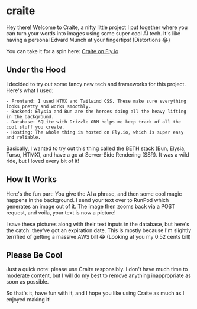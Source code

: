 # craite

Hey there! Welcome to Craite, a nifty little project I put together where you can turn your words into images using some super cool AI tech. It's like having a personal Edvard Munch at your fingertips! (Distortions 😂)

You can take it for a spin here: [Craite on Fly.io](https://craite.fly.dev/)

## Under the Hood

I decided to try out some fancy new tech and frameworks for this project. Here's what I used:

    - Frontend: I used HTMX and Tailwind CSS. These make sure everything looks pretty and works smoothly.
    - Backend: Elysia and Bun are the heroes doing all the heavy lifting in the background.
    - Database: SQLite with Drizzle ORM helps me keep track of all the cool stuff you create.
    - Hosting: The whole thing is hosted on Fly.io, which is super easy and reliable.

Basically, I wanted to try out this thing called the BETH stack (Bun, Elysia, Turso, HTMX), and have a go at Server-Side Rendering (SSR). It was a wild ride, but I loved every bit of it!

## How It Works

Here's the fun part: You give the AI a phrase, and then some cool magic happens in the background. I send your text over to RunPod which generates an image out of it. The image then zooms back via a POST request, and voila, your text is now a picture!

I save these pictures along with their text inputs in the database, but here's the catch: they've got an expiration date. This is mostly because I'm slightly terrified of getting a massive AWS bill 😂 (Looking at you my 0.52 cents bill)

## Please Be Cool

Just a quick note: please use Craite responsibly. I don't have much time to moderate content, but I will do my best to remove anything inappropriate as soon as possible.

So that's it, have fun with it, and I hope you like using Craite as much as I enjoyed making it!
